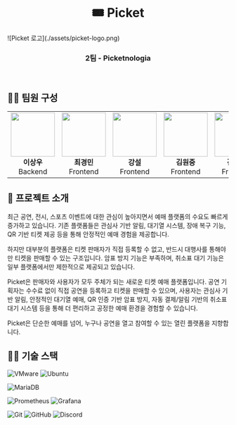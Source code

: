 

<h1 align="center">🎟️ Picket</h1>
![Picket 로고](./assets/picket-logo.png)

<h3 align="center">2팀 - Picketnologia</h3>

<br />
  
## 👨‍💻 팀원 구성
<table align="center">
  <tr>
    <td align="center">
      <img src="https://avatars.githubusercontent.com/u/USER_ID" width="100"><br/>
      <b>이상우</b><br/>
      Backend
    </td>
    <td align="center">
      <img src="https://avatars.githubusercontent.com/u/USER_ID" width="100"><br/>
      <b>최경민</b><br/>
      Frontend
    </td>
    <td align="center">
      <img src="https://avatars.githubusercontent.com/u/USER_ID" width="100"><br/>
      <b>강설</b><br/>
      Frontend
    </td>
        <td align="center">
      <img src="https://avatars.githubusercontent.com/u/USER_ID" width="100"><br/>
      <b>김원중</b><br/>
      Frontend
    </td>
        <td align="center">
      <img src="https://avatars.githubusercontent.com/u/USER_ID" width="100"><br/>
      <b>김광호</b><br/>
      Frontend
    </td>
  </tr>
</table>

<!-- ← 여기 빈 줄 하나 추가 -->

## 🎫 프로젝트 소개

 최근 공연, 전시, 스포츠 이벤트에 대한 관심이 높아지면서 예매 플랫폼의 수요도 빠르게 증가하고 있습니다. 
기존 플랫폼들은 관심사 기반 알림, 대기열 시스템, 장애 복구 기능, QR 기반 티켓 제공 등을 통해 안정적인 예매 경험을 제공합니다.

 하지만 대부분의 플랫폼은 티켓 판매자가 직접 등록할 수 없고, 반드시 대행사를 통해야만 티켓을 판매할 수 있는 구조입니다. 
암표 방지 기능은 부족하며, 취소표 대기 기능은 일부 플랫폼에서만 제한적으로 제공되고 있습니다. 

 Picket은 판매자와 사용자가 모두 주체가 되는 새로운 티켓 예매 플랫폼입니다. 공연 기획자는 수수료 없이 직접 공연을 등록하고 티켓을 판매할 수 있으며, 
사용자는 관심사 기반 알림, 안정적인 대기열 예매, QR 인증 기반 암표 방지, 자동 결제/알림 기반의 취소표 대기 시스템 등을 통해 더 편리하고 공정한 예매 환경을 경험할 수 있습니다.
 
 Picket은 단순한 예매를 넘어, 누구나 공연을 열고 참여할 수 있는 열린 플랫폼을 지향합니다.
 
<!-- ← 여기 빈 줄 하나 추가 -->

## 👩‍🎤 기술 스택  

<!-- 1행 -->
![VMware](https://img.shields.io/badge/VMWARE-575757?style=for-the-badge&logo=vmware&logoColor=white)
![Ubuntu](https://img.shields.io/badge/UBUNTU-E95420?style=for-the-badge&logo=ubuntu&logoColor=white)

<!-- 2행 -->
![MariaDB](https://img.shields.io/badge/MARIADB-003545?style=for-the-badge&logo=mariadb&logoColor=white)

<!-- 3행 -->
![Prometheus](https://img.shields.io/badge/PROMETHEUS-E6522C?style=for-the-badge&logo=prometheus&logoColor=white)
![Grafana](https://img.shields.io/badge/GRAFANA-F46800?style=for-the-badge&logo=grafana&logoColor=white)

<!-- 4행 -->
![Git](https://img.shields.io/badge/GIT-F05032?style=for-the-badge&logo=git&logoColor=white)
![GitHub](https://img.shields.io/badge/GITHUB-181717?style=for-the-badge&logo=github&logoColor=white)
![Discord](https://img.shields.io/badge/DISCORD-5865F2?style=for-the-badge&logo=discord&logoColor=white)
